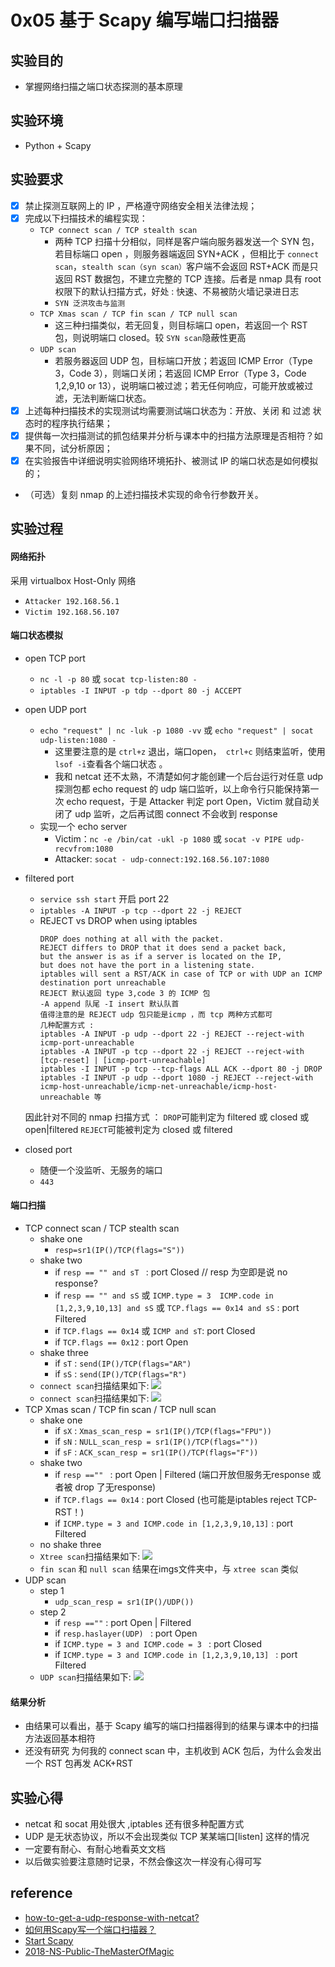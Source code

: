 # 0x05 基于 Scapy 编写端口扫描器

## 实验目的

* 掌握网络扫描之端口状态探测的基本原理
## 实验环境
* Python + Scapy 
## 实验要求
* [x] 禁止探测互联网上的 IP ，严格遵守网络安全相关法律法规；
* [x] 完成以下扫描技术的编程实现：
  * ```TCP connect scan / TCP stealth scan```
    * 两种 TCP 扫描十分相似，同样是客户端向服务器发送一个 SYN 包，若目标端口 open ，则服务器端返回 SYN+ACK ，但相比于 ```connect scan```，```stealth scan（syn scan）```客户端不会返回 RST+ACK 而是只返回 RST 数据包，不建立完整的 TCP 连接。后者是 nmap 具有 root 权限下的默认扫描方式，好处 : 快速、不易被防火墙记录进日志
    * ```SYN 泛洪攻击与监测```
  * ```TCP Xmas scan / TCP fin scan / TCP null scan```
    * 这三种扫描类似，若无回复，则目标端口 open，若返回一个 RST 包，则说明端口 closed。较 ``` SYN scan ```隐蔽性更高
  * ```UDP scan```
    * 若服务器返回 UDP 包，目标端口开放；若返回 ICMP Error（Type 3，Code 3），则端口关闭；若返回 ICMP Error（Type 3，Code 1,2,9,10 or 13），说明端口被过滤；若无任何响应，可能开放或被过滤，无法判断端口状态。
* [x] 上述每种扫描技术的实现测试均需要测试端口状态为：开放、关闭 和 过滤 状态时的程序执行结果；
* [x] 提供每一次扫描测试的抓包结果并分析与课本中的扫描方法原理是否相符？如果不同，试分析原因；
* [x] 在实验报告中详细说明实验网络环境拓扑、被测试 IP 的端口状态是如何模拟的；
* （可选）复刻 nmap 的上述扫描技术实现的命令行参数开关。

## 实验过程

#### 网络拓扑
采用 virtualbox Host-Only 网络
* ```Attacker 192.168.56.1```
* ```Victim 192.168.56.107```
#### 端口状态模拟
* open TCP port  
  * ```nc -l -p 80``` 或 ```socat tcp-listen:80 -```
  * ```iptables -I INPUT -p tdp --dport 80 -j ACCEPT```
* open UDP port
  * ```echo "request" | nc -luk -p 1080 -vv``` 或 ```echo "request" | socat udp-listen:1080 -``` 
    * 这里要注意的是 ```ctrl+z``` 退出，端口open，``` ctrl+c``` 则结束监听，使用 ```lsof -i```查看各个端口状态 。
    * 我和 netcat 还不太熟，不清楚如何才能创建一个后台运行对任意 udp 探测包都 echo request 的 udp 端口监听，以上命令行只能保持第一次 echo request，于是 Attacker 判定 port Open，Victim 就自动关闭了 udp 监听，之后再试图 connect 不会收到 response
  * 实现一个 echo server
    * Victim：```nc -e /bin/cat -ukl -p 1080``` 或 ```socat -v PIPE udp-recvfrom:1080```
    * Attacker: ```socat - udp-connect:192.168.56.107:1080```
  

* filtered port
  * ```service ssh start``` 开启 port 22
  * ```iptables -A INPUT -p tcp --dport 22 -j REJECT``` 
  * REJECT vs DROP when using iptables
    ```  
    DROP does nothing at all with the packet. 
    REJECT differs to DROP that it does send a packet back,
    but the answer is as if a server is located on the IP,
    but does not have the port in a listening state. 
    iptables will sent a RST/ACK in case of TCP or with UDP an ICMP destination port unreachable 
    REJECT 默认返回 type 3,code 3 的 ICMP 包
    -A append 队尾 -I insert 默认队首 
    值得注意的是 REJECT udp 包只能是icmp ，而 tcp 两种方式都可
    几种配置方式 : 
    iptables -A INPUT -p udp --dport 22 -j REJECT --reject-with icmp-port-unreachable
    iptables -A INPUT -p tcp --dport 22 -j REJECT --reject-with [tcp-reset] | [icmp-port-unreachable]
    iptables -I INPUT -p tcp --tcp-flags ALL ACK --dport 80 -j DROP
    iptables -I INPUT -p udp --dport 1080 -j REJECT --reject-with 
    icmp-host-unreachable/icmp-net-unreachable/icmp-host-unreachable 等

  因此针对不同的 nmap 扫描方式 ：
    ```DROP```可能判定为 filtered 或 closed 或 open|filtered ```REJECT```可能被判定为 closed 或 filtered 
* closed port
  * 随便一个没监听、无服务的端口
  * ```443```

#### 端口扫描
* TCP connect scan / TCP stealth scan
  * shake one
    *  ```resp=sr1(IP()/TCP(flags="S"))```
  * shake two
    * if ```resp == "" and sT ``` : port Closed // resp 为空即是说 no response?
    * if ```resp == "" and sS``` 或 ```ICMP.type = 3  ICMP.code in [1,2,3,9,10,13] and sS``` 或 ```TCP.flags == 0x14 and sS``` : port Filtered
    * if ```TCP.flags == 0x14``` 或 ```ICMP and sT```: port Closed
    * if ```TCP.flags == 0x12``` : port Open 
  * shake three
    * if ```sT``` : ```send(IP()/TCP(flags="AR")```
    * if ```sS``` : ```send(IP()/TCP(flags="R")```
  * ```connect scan```扫描结果如下: 
  ![](imgs/connect_scan.gif)
  *  ```connect scan```扫描结果如下: 
  ![](imgs/syn_scan.gif)
* TCP Xmas scan / TCP fin scan / TCP null scan
  * shake one
    * if ```sX``` : ```Xmas_scan_resp = sr1(IP()/TCP(flags="FPU"))```
    * if ```sN``` : ```NULL_scan_resp = sr1(IP()/TCP(flags=""))```
    * if ```sF``` : ```ACK_scan_resp = sr1(IP()/TCP(flags="F"))```
  * shake two
    * if ```resp =="" ``` : port Open | Filtered (端口开放但服务无response 或者被 drop 了无response)
    * if ```TCP.flags == 0x14``` : port Closed (也可能是iptables reject TCP-RST！)
    * if ```ICMP.type = 3 and ICMP.code in [1,2,3,9,10,13]``` : port Filtered
  * no shake three  
  *  ```Xtree scan```扫描结果如下: 
  ![](imgs/xtree.gif)
  * ```fin scan``` 和 ```null scan``` 结果在imgs文件夹中，与 ```xtree scan``` 类似
* UDP scan
  * step 1 
    * ```udp_scan_resp = sr1(IP()/UDP())```
  * step 2
    * if ```resp ==""``` : port Open | Filtered
    * if ```resp.haslayer(UDP) ``` : port Open
    * if ```ICMP.type = 3 and ICMP.code = 3 ``` : port Closed
    * if ```ICMP.type = 3 and ICMP.code in [1,2,3,9,10,13] ``` : port Filtered
  *   ```UDP scan```扫描结果如下: 
  ![](imgs/udp_scan.gif)

#### 结果分析
* 由结果可以看出，基于 Scapy 编写的端口扫描器得到的结果与课本中的扫描方法返回基本相符
* 还没有研究 为何我的 connect scan 中，主机收到 ACK 包后，为什么会发出一个 RST 包再发 ACK+RST 
## 实验心得
* netcat 和 socat 用处很大 ,iptables 还有很多种配置方式
* UDP 是无状态协议，所以不会出现类似 TCP 某某端口[listen] 这样的情况
* 一定要有耐心、有耐心地看英文文档
* 以后做实验要注意随时记录，不然会像这次一样没有心得可写
## reference
* [how-to-get-a-udp-response-with-netcat?](https://serverfault.com/questions/128956/how-to-get-a-udp-response-with-netcat)
* [如何用Scapy写一个端口扫描器？](https://www.freebuf.com/sectool/94507.html)
* [Start Scapy](https://scapy.readthedocs.io/en/latest/usage.html)
* [2018-NS-Public-TheMasterOfMagic](https://github.com/CUCCS/2018-NS-Public-TheMasterOfMagic/tree/ns-chap0x05/ns/chap0x05)